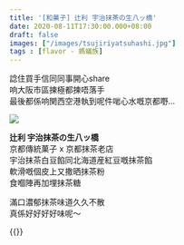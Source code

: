 ```yaml
---
title: '[和菓子] 辻利 宇治抹茶の生八ッ橋'
date: 2020-08-11T17:30:00.000+08:00
draft: false
images: ["/images/tsujiriyatsuhashi.jpg"]
tags : [flavor - 螞蟻族]
---
```


諗住買手信同同事開心share  
响大阪市區揀極都揀唔落手  
最後都係响関西空港執到呢件啱心水嘅京都嘢...

![](/images/tsujiriyatsuhashi.jpg)  

**辻利 宇治抹茶の生八ッ橋**  
京都傳統菓子 x 京都抹茶老店  
宇治抹茶白豆餡同北海道産紅豆嘅抹茶餡  
軟滑嘅個皮上又撒晒抹茶粉  
食嗰陣再加埋抹茶糖  

滿口濃郁抹茶味道久久不散  
真係好好好好味呢～  

{{<osaka>}}
